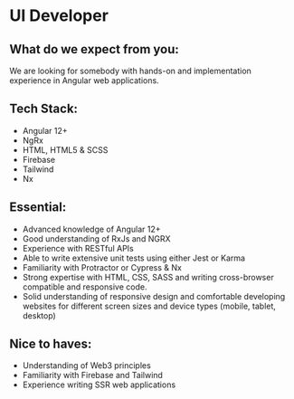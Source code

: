 # UI Developer

## What do we expect from you:

We are looking for somebody with hands-on and implementation experience in Angular web applications.

## Tech Stack:
- Angular 12+
- NgRx
- HTML, HTML5 & SCSS
- Firebase
- Tailwind
- Nx

## Essential:
- Advanced knowledge of Angular 12+
- Good understanding of RxJs and NGRX
- Experience with RESTful APIs
- Able to write extensive unit tests using either Jest or Karma
- Familiarity with Protractor or Cypress & Nx
- Strong expertise with HTML, CSS, SASS and writing cross-browser compatible and responsive code.
- Solid understanding of responsive design and comfortable developing websites for different screen sizes and device types (mobile, tablet, desktop)


## Nice to haves:
- Understanding of Web3 principles
- Familiarity with Firebase and Tailwind
- Experience writing SSR web applications
